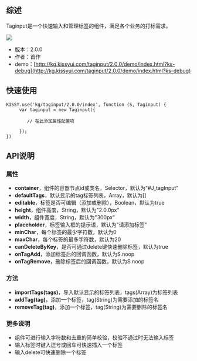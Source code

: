 ## 综述

Taginput是一个快速输入和管理标签的组件，满足各个业务的打标需求。

![](http://gtms02.alicdn.com/tps/i2/T1imbkFLxXXXbK9Akw-642-284.png_300x300.jpg)

* 版本：2.0.0
* 作者：首作
* demo：[http://kg.kissyui.com/taginput/2.0.0/demo/index.html?ks-debug](http://kg.kissyui.com/taginput/2.0.0/demo/index.html?ks-debug)

## 快速使用
		
    KISSY.use('kg/taginput/2.0.0/index', function (S, Taginput) {
         var taginput = new Taginput({
         	
         	// 在此添加属性配置项
         	
         });
    })
	
	

## API说明

### 属性
* **container**，组件的容器节点id或类名，Selector，默认为"#J_tagInput"
* **defaultTags**，默认显示的tag标签列表，Array，默认为[]
* **editable**，标签是否可编辑（添加或删除），Boolean，默认为true
* **height**，组件高度，String，默认为"2.0.0px"
* **width**，组件宽度，String，默认为"300px"
* **placeholder**，标签输入框的提示语，默认为"请添加标签"
* **minChar**，每个标签的最少字符数，默认为0
* **maxChar**，每个标签的最多字符数，默认为20
* **canDeleteByKey**，是否可通过delete键快速删除标签，默认为true
* **onTagAdd**，添加标签后的回调函数，默认为S.noop
* **onTagRemove**，删除标签后的回调函数，默认为S.noop

### 方法
* **importTags(tags)**，导入默认显示的标签列表，tags(Array)为标签列表
* **addTag(tag)**，添加一个标签，tag(String)为需要添加的标签名
* **removeTag(tag)**，添加一个标签，tag(String)为需要删除的标签名

### 更多说明
* 组件可进行输入字符数和去重的简单校验，校验不通过时无法输入标签
* 输入标签时键入逗号或回车可快速插入一个标签
* 输入delete可快速删除一个标签


